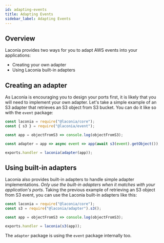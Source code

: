 ```yaml
---
id: adapting-events
title: Adapting Events
sidebar_label: Adapting Events
---
```


## Overview

Laconia provides two ways for you to adapt AWS events into your applications:

- Creating your own adapter
- Using Laconia built-in adapters

## Creating an adapter

As Laconia is encouraging you to design your ports first, it is likely that you
will need to implement your own adapter. Let's take a simple example of an S3
adapter that retrieves an S3 object from S3 bucket. You can do it like so with
the `event` package:

```js
const laconia = require("@laconia/core");
const { s3 } = require("@laconia/event");

const app = objectFromS3 => console.log(objectFromS3);

const adapter = app => async event => app(await s3(event).getObject());

exports.handler = laconia(adapter(app));
```

## Using built-in adapters

Laconia also provides built-in adapters to handle simple adapter
implementations. _Only use the built-in adapters when it matches with your
application's ports_. Taking the previous example of retrieving an S3 object
from S3 event, you can use the Laconia built-in adapters like this:

```js
const laconia = require("@laconia/core");
const s3 = require("@laconia/adapter").s3();

const app = objectFromS3 => console.log(objectFromS3);

exports.handler = laconia(s3(app));
```

The `adapter` package is using the `event` package internally too.
